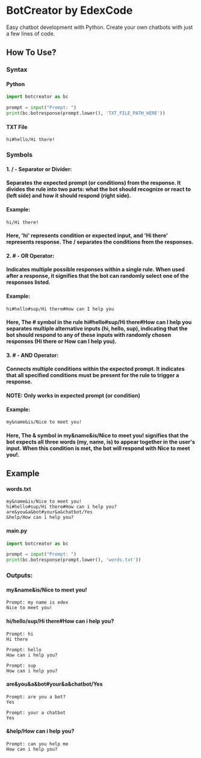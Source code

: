 # BotCreator by EdexCode
Easy chatbot development with Python. Create your own chatbots with just a few lines of code.
## How To Use?
### Syntax
#### Python
```python
import botcreator as bc

prompt = input("Prompt: ")
print(bc.botresponse(prompt.lower(), 'TXT_FILE_PATH_HERE'))
```
#### TXT File
```
hi#hello/Hi there!
```

### Symbols
#### 1. / - Separator or Divider:
#### Separates the expected prompt (or conditions) from the response. It divides the rule into two parts: what the bot should recognize or react to (left side) and how it should respond (right side).
#### Example:
```
hi/Hi there!
```
#### Here, 'hi' represents condition or expected input, and 'Hi there' represents response. The / separates the conditions from the responses.

#### 2. # - OR Operator:
#### Indicates multiple possible responses within a single rule. When used after a response, it signifies that the bot can randomly select one of the responses listed.
#### Example:
```
hi#hello#sup/Hi there#How can I help you
```
#### Here, The # symbol in the rule hi#hello#sup/Hi there#How can I help you separates multiple alternative inputs (hi, hello, sup), indicating that the bot should respond to any of these inputs with randomly chosen responses (Hi there or How can I help you).

#### 3. # - AND Operator:
#### Connects multiple conditions within the expected prompt. It indicates that all specified conditions must be present for the rule to trigger a response.
#### NOTE: Only works in expected prompt (or condition)
#### Example:
```
my&name&is/Nice to meet you!
```
#### Here, The & symbol in my&name&is/Nice to meet you! signifies that the bot expects all three words (my, name, is) to appear together in the user's input. When this condition is met, the bot will respond with Nice to meet you!.

## Example
#### words.txt
```
my&name&is/Nice to meet you!
hi#hello#sup/Hi there#How can i help you?
are&you&a&bot#your&a&chatbot/Yes
&help/How can i help you?
```
#### main.py
```python
import botcreator as bc

prompt = input("Prompt: ")
print(bc.botresponse(prompt.lower(), 'words.txt'))
```
### Outputs:
#### my&name&is/Nice to meet you!
```
Prompt: my name is edex
Nice to meet you!
```
#### hi/hello/sup/Hi there#How can i help you?
```
Prompt: hi
Hi there
```
```
Prompt: hello
How can i help you?
```
```
Prompt: sup
How can i help you?
```
#### are&you&a&bot#your&a&chatbot/Yes
```
Prompt: are you a bot?
Yes
```
```
Prompt: your a chatbot
Yes
```
#### &help/How can i help you?
```
Prompt: can you help me
How can i help you?
```
